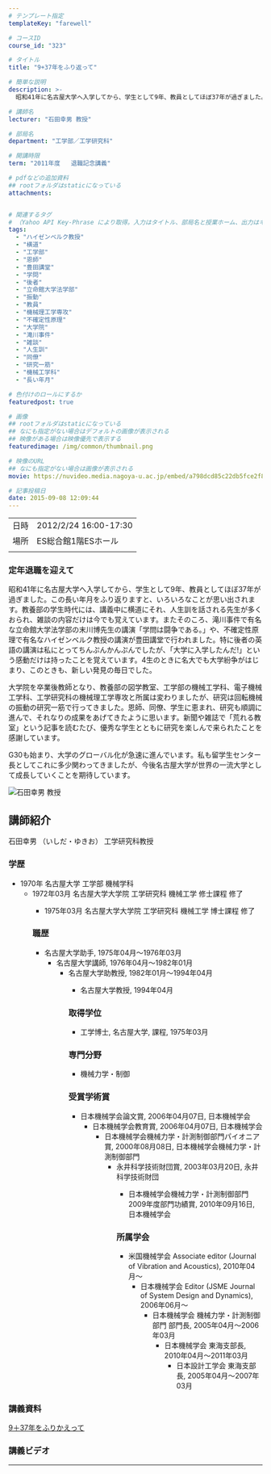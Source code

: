 ```yaml
---
# テンプレート指定
templateKey: "farewell"

# コースID
course_id: "323"

# タイトル
title: "9+37年をふり返って"

# 簡単な説明
description: >-
  昭和41年に名古屋大学へ入学してから、学生として9年、教員としてほぼ37年が過ぎました。この長い年月をふり返りますと、いろいろなことが思い出されます。教養部の学生時代には、講義中に横道にそれ、人生訓を話される先生が多くおられ、雑談の内容だけは今でも覚えています。またそのころ、滝川事件で有名な立命館大学法学部の末川博先生の講演「学問は闘争である。」や、不確定性原理で有名なハイゼンベルク教授の講演 ....

# 講師名
lecturer: "石田幸男 教授"

# 部局名
department: "工学部／工学研究科"

# 開講時限
term: "2011年度	退職記念講義"

# pdfなどの追加資料
## rootフォルダはstaticになっている
attachments:


# 関連するタグ
# （Yahoo API Key-Phrase により取得。入力はタイトル、部局名と授業ホーム、出力はキーフレーズ（tags））
tags:
  - "ハイゼンベルク教授"
  - "横道"
  - "工学部"
  - "恩師"
  - "豊田講堂"
  - "学問"
  - "後者"
  - "立命館大学法学部"
  - "振動"
  - "教員"
  - "機械理工学専攻"
  - "不確定性原理"
  - "大学院"
  - "滝川事件"
  - "雑談"
  - "人生訓"
  - "同僚"
  - "研究一筋"
  - "機械工学科"
  - "長い年月"

# 色付けのロールにするか
featuredpost: true

# 画像
## rootフォルダはstaticになっている
## なにも指定がない場合はデフォルトの画像が表示される
## 映像がある場合は映像優先で表示する
featuredimage: /img/common/thumbnail.png

# 映像のURL
## なにも指定がない場合は画像が表示される
movie: https://nuvideo.media.nagoya-u.ac.jp/embed/a798dcd85c22db5fce2f85afcbfe85c3c902e155

# 記事投稿日
date: 2015-09-08 12:09:44
---
```


|   |   |
|---|---|
| 日時 | 2012/2/24  16:00-17:30 |
| 場所 | ES総合館1階ESホール |
|   |   |


### 定年退職を迎えて 

昭和41年に名古屋大学へ入学してから、学生として9年、教員としてほぼ37年が過ぎました。この長い年月をふり返りますと、いろいろなことが思い出されます。教養部の学生時代には、講義中に横道にそれ、人生訓を話される先生が多くおられ、雑談の内容だけは今でも覚えています。またそのころ、滝川事件で有名な立命館大学法学部の末川博先生の講演「学問は闘争である。」や、不確定性原理で有名なハイゼンベルク教授の講演が豊田講堂で行われました。特に後者の英語の講演は私にとってちんぷんかんぷんでしたが、「大学に入学したんだ!」という感動だけは持ったことを覚えています。4生のときに名大でも大学紛争がはじまり、このときも、新しい発見の毎日でした。

大学院を卒業後教師となり、教養部の図学教室、工学部の機械工学科、電子機械工学科、工学研究科の機械理工学専攻と所属は変わりましたが、研究は回転機械の振動の研究一筋で行ってきました。恩師、同僚、学生に恵まれ、研究も順調に進んで、それなりの成果をあげてきたように思います。新聞や雑誌で「荒れる教室」という記事を読むたび、優秀な学生とともに研究を楽しんで来られたことを感謝しています。

G30も始まり、大学のグローバル化が急速に進んでいます。私も留学生センター長としてこれに多少関わってきましたが、今後名古屋大学が世界の一流大学として成長していくことを期待しています。


![石田幸男 教授](https://ocw.nagoya-u.jp/files/323/ishida.jpg)  

## 講師紹介

石田幸男 （いしだ・ゆきお） 工学研究科教授 

### 学歴

  * 1970年 名古屋大学 工学部 機械学科 
      * 1972年03月 名古屋大学大学院 工学研究科 機械工学 修士課程 修了 
          * 1975年03月 名古屋大学大学院 工学研究科 機械工学 博士課程 修了 </ul> 
            ### 職歴
            
              * 名古屋大学助手, 1975年04月〜1976年03月 
                  * 名古屋大学講師, 1976年04月〜1982年01月 
                      * 名古屋大学助教授, 1982年01月〜1994年04月 
                          * 名古屋大学教授, 1994年04月 </ul> 
                            ### 取得学位
                            
                              * 工学博士, 名古屋大学, 課程, 1975年03月 </ul> 
                                ### 専門分野
                                
                                  * 機械力学・制御 </ul> 
                                    ### 受賞学術賞
                                    
                                      * 日本機械学会論文賞, 2006年04月07日, 日本機械学会 
                                          * 日本機械学会教育賞, 2006年04月07日, 日本機械学会 
                                              * 日本機械学会機械力学・計測制御部門パイオニア賞, 2000年08月08日, 日本機械学会機械力学・計測制御部門 
                                                  * 永井科学技術財団賞, 2003年03月20日, 永井科学技術財団 
                                                      * 日本機械学会機械力学・計測制御部門2009年度部門功績賞, 2010年09月16日, 日本機械学会 </ul> 
                                                        ### 所属学会
                                                        
                                                          * 米国機械学会 Associate editor (Journal of Vibration and Acoustics), 2010年04月〜 
                                                              * 日本機械学会 Editor (JSME Journal of System Design and Dynamics), 2006年06月〜 
                                                                  * 日本機械学会 機械力学・計測制御部門 部門長, 2005年04月〜2006年03月 
                                                                      * 日本機械学会 東海支部長, 2010年04月〜2011年03月 
                                                                          * 日本設計工学会 東海支部長, 2005年04月〜2007年03月 </ul>


### 講義資料

[9＋37年をふりかえって](https://ocw.nagoya-u.jp/files/323/new_H23ishida_lastlecture_kai.pdf)  

### 講義ビデオ




-----